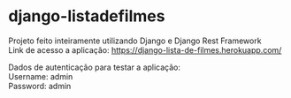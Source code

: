 # django-listadefilmes
Projeto feito inteiramente utilizando Django e Django Rest Framework
<br>Link de acesso a aplicação:
https://django-lista-de-filmes.herokuapp.com/

Dados de autenticação para testar a aplicação:<br>
Username: admin<br>
Password: admin
